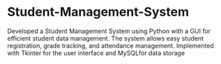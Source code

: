 # Student-Management-System
Developed a Student Management System using Python with a GUI for efficient student data management. The system allows easy student registration, grade tracking, and attendance management. Implemented with Tkinter for the user interface and MySQLfor data storage
